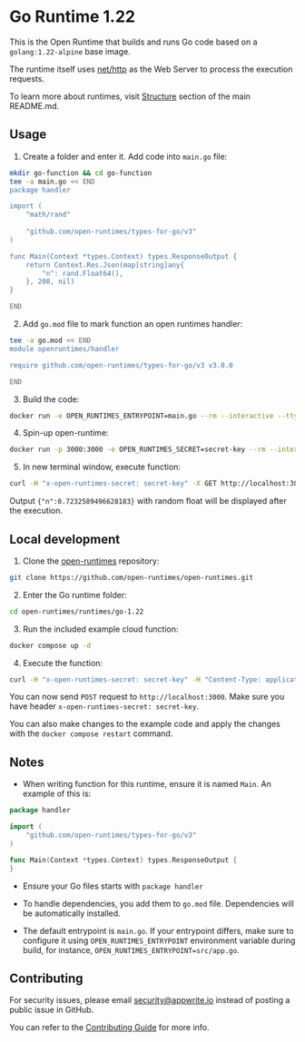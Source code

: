 # Go Runtime 1.22

This is the Open Runtime that builds and runs Go code based on a `golang:1.22-alpine` base image. 

The runtime itself uses [net/http](https://pkg.go.dev/net/http) as the Web Server to process the execution requests.

To learn more about runtimes, visit [Structure](https://github.com/open-runtimes/open-runtimes#structure) section of the main README.md.

## Usage

1. Create a folder and enter it. Add code into `main.go` file:

```bash
mkdir go-function && cd go-function
tee -a main.go << END
package handler

import (
	"math/rand"
	
	"github.com/open-runtimes/types-for-go/v3"
)

func Main(Context *types.Context) types.ResponseOutput {
	return Context.Res.Json(map[string]any{
		"n": rand.Float64(),
	}, 200, nil)
}

END

```

2. Add `go.mod` file to mark function an open runtimes handler:

```bash
tee -a go.mod << END
module openruntimes/handler

require github.com/open-runtimes/types-for-go/v3 v3.0.0

END

```

3. Build the code:

```bash
docker run -e OPEN_RUNTIMES_ENTRYPOINT=main.go --rm --interactive --tty --volume $PWD:/mnt/code openruntimes/go:v3-1.22 sh helpers/build.sh
```

4. Spin-up open-runtime:

```bash
docker run -p 3000:3000 -e OPEN_RUNTIMES_SECRET=secret-key --rm --interactive --tty --volume $PWD/code.tar.gz:/mnt/code/code.tar.gz:ro openruntimes/go:v3-1.22 sh helpers/start.sh "/usr/local/server/src/function/server"
```

5. In new terminal window, execute function:

```bash
curl -H "x-open-runtimes-secret: secret-key" -X GET http://localhost:3000/
```

Output `{"n":0.7232589496628183}` with random float will be displayed after the execution.

## Local development

1. Clone the [open-runtimes](https://github.com/open-runtimes/open-runtimes) repository:

```bash
git clone https://github.com/open-runtimes/open-runtimes.git
```

2. Enter the Go runtime folder:

```bash
cd open-runtimes/runtimes/go-1.22
```

3. Run the included example cloud function:

```bash
docker compose up -d
```

4. Execute the function:

```bash
curl -H "x-open-runtimes-secret: secret-key" -H "Content-Type: application/json" -X POST http://localhost:3000/ -d '{"id": "4"}'
```

You can now send `POST` request to `http://localhost:3000`. Make sure you have header `x-open-runtimes-secret: secret-key`.

You can also make changes to the example code and apply the changes with the `docker compose restart` command.

## Notes

- When writing function for this runtime, ensure it is named `Main`. An example of this is:

```go
package handler

import (
	"github.com/open-runtimes/types-for-go/v3"
)

func Main(Context *types.Context) types.ResponseOutput {
}
```

- Ensure your Go files starts with `package handler`

- To handle dependencies, you add them to `go.mod` file. Dependencies will be automatically installed.

- The default entrypoint is `main.go`. If your entrypoint differs, make sure to configure it using `OPEN_RUNTIMES_ENTRYPOINT` environment variable during build, for instance, `OPEN_RUNTIMES_ENTRYPOINT=src/app.go`.

## Contributing

For security issues, please email security@appwrite.io instead of posting a public issue in GitHub.

You can refer to the [Contributing Guide](https://github.com/open-runtimes/open-runtimes/blob/main/CONTRIBUTING.md) for more info.

